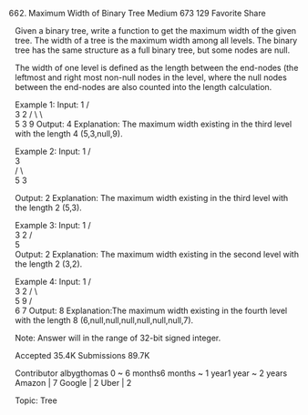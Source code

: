 662. Maximum Width of Binary Tree
Medium 673 129 Favorite Share

Given a binary tree, write a function to get the maximum width of the given tree. The width of a tree is the maximum width among all levels. The binary tree has the same structure as a full binary tree, but some nodes are null.

The width of one level is defined as the length between the end-nodes (the leftmost and right most non-null nodes in the level, where the null nodes between the end-nodes are also counted into the length calculation.

Example 1:
Input: 
           1
         /   \
        3     2
       / \     \  
      5   3     9 
Output: 4
Explanation: The maximum width existing in the third level with the length 4 (5,3,null,9).

Example 2:
Input: 
          1
         /  
        3    
       / \       
      5   3     

Output: 2
Explanation: The maximum width existing in the third level with the length 2 (5,3).

Example 3:
Input: 
          1
         / \
        3   2 
       /        
      5      
Output: 2
Explanation: The maximum width existing in the second level with the length 2 (3,2).

Example 4:
Input: 
          1
         / \
        3   2
       /     \  
      5       9 
     /         \
    6           7
Output: 8
Explanation:The maximum width existing in the fourth level with the length 8 (6,null,null,null,null,null,null,7).

Note: Answer will in the range of 32-bit signed integer.

Accepted 35.4K
Submissions 89.7K

Contributor albygthomas
0 ~ 6 months6 months ~ 1 year1 year ~ 2 years
Amazon | 7 Google | 2 Uber | 2 

Topic: Tree

